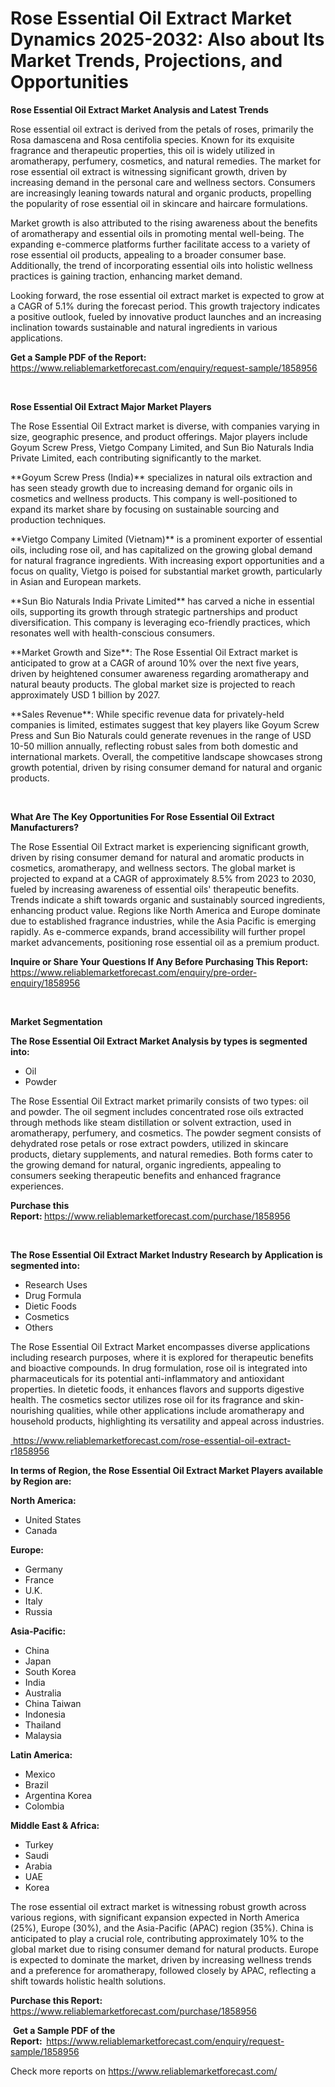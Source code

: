 <p><h1>Rose Essential Oil Extract Market Dynamics 2025-2032: Also about Its Market Trends, Projections, and Opportunities</h1></p><p><strong>Rose Essential Oil Extract Market Analysis and Latest Trends</strong></p>
<p><p>Rose essential oil extract is derived from the petals of roses, primarily the Rosa damascena and Rosa centifolia species. Known for its exquisite fragrance and therapeutic properties, this oil is widely utilized in aromatherapy, perfumery, cosmetics, and natural remedies. The market for rose essential oil extract is witnessing significant growth, driven by increasing demand in the personal care and wellness sectors. Consumers are increasingly leaning towards natural and organic products, propelling the popularity of rose essential oil in skincare and haircare formulations.</p><p>Market growth is also attributed to the rising awareness about the benefits of aromatherapy and essential oils in promoting mental well-being. The expanding e-commerce platforms further facilitate access to a variety of rose essential oil products, appealing to a broader consumer base. Additionally, the trend of incorporating essential oils into holistic wellness practices is gaining traction, enhancing market demand.</p><p>Looking forward, the rose essential oil extract market is expected to grow at a CAGR of 5.1% during the forecast period. This growth trajectory indicates a positive outlook, fueled by innovative product launches and an increasing inclination towards sustainable and natural ingredients in various applications.</p></p>
<p><strong>Get a Sample PDF of the Report:&nbsp;</strong> <a href="https://www.reliablemarketforecast.com/enquiry/request-sample/1858956?utm_campaign=2273&utm_medium=2&utm_source=Github&utm_content=ia&utm_term=03022025&utm_id=rose-essential-oil-extract">https://www.reliablemarketforecast.com/enquiry/request-sample/1858956</a></p>
<p>&nbsp;</p>
<p><strong>Rose Essential Oil Extract Major Market Players</strong></p>
<p><p>The Rose Essential Oil Extract market is diverse, with companies varying in size, geographic presence, and product offerings. Major players include Goyum Screw Press, Vietgo Company Limited, and Sun Bio Naturals India Private Limited, each contributing significantly to the market.</p><p>**Goyum Screw Press (India)** specializes in natural oils extraction and has seen steady growth due to increasing demand for organic oils in cosmetics and wellness products. This company is well-positioned to expand its market share by focusing on sustainable sourcing and production techniques.</p><p>**Vietgo Company Limited (Vietnam)** is a prominent exporter of essential oils, including rose oil, and has capitalized on the growing global demand for natural fragrance ingredients. With increasing export opportunities and a focus on quality, Vietgo is poised for substantial market growth, particularly in Asian and European markets. </p><p>**Sun Bio Naturals India Private Limited** has carved a niche in essential oils, supporting its growth through strategic partnerships and product diversification. This company is leveraging eco-friendly practices, which resonates well with health-conscious consumers.</p><p>**Market Growth and Size**: The Rose Essential Oil Extract market is anticipated to grow at a CAGR of around 10% over the next five years, driven by heightened consumer awareness regarding aromatherapy and natural beauty products. The global market size is projected to reach approximately USD 1 billion by 2027.</p><p>**Sales Revenue**: While specific revenue data for privately-held companies is limited, estimates suggest that key players like Goyum Screw Press and Sun Bio Naturals could generate revenues in the range of USD 10-50 million annually, reflecting robust sales from both domestic and international markets. Overall, the competitive landscape showcases strong growth potential, driven by rising consumer demand for natural and organic products.</p></p>
<p>&nbsp;</p>
<p><strong>What Are The Key Opportunities For Rose Essential Oil Extract Manufacturers?</strong></p>
<p><p>The Rose Essential Oil Extract market is experiencing significant growth, driven by rising consumer demand for natural and aromatic products in cosmetics, aromatherapy, and wellness sectors. The global market is projected to expand at a CAGR of approximately 8.5% from 2023 to 2030, fueled by increasing awareness of essential oils' therapeutic benefits. Trends indicate a shift towards organic and sustainably sourced ingredients, enhancing product value. Regions like North America and Europe dominate due to established fragrance industries, while the Asia Pacific is emerging rapidly. As e-commerce expands, brand accessibility will further propel market advancements, positioning rose essential oil as a premium product.</p></p>
<p><strong>Inquire or Share Your Questions If Any Before Purchasing This Report:</strong> <a href="https://www.reliablemarketforecast.com/enquiry/pre-order-enquiry/1858956?utm_campaign=2273&utm_medium=2&utm_source=Github&utm_content=ia&utm_term=03022025&utm_id=rose-essential-oil-extract">https://www.reliablemarketforecast.com/enquiry/pre-order-enquiry/1858956</a></p>
<p>&nbsp;</p>
<p><strong>Market Segmentation</strong></p>
<p><strong>The Rose Essential Oil Extract Market Analysis by types is segmented into:</strong></p>
<p><ul><li>Oil</li><li>Powder</li></ul></p>
<p><p>The Rose Essential Oil Extract market primarily consists of two types: oil and powder. The oil segment includes concentrated rose oils extracted through methods like steam distillation or solvent extraction, used in aromatherapy, perfumery, and cosmetics. The powder segment consists of dehydrated rose petals or rose extract powders, utilized in skincare products, dietary supplements, and natural remedies. Both forms cater to the growing demand for natural, organic ingredients, appealing to consumers seeking therapeutic benefits and enhanced fragrance experiences.</p></p>
<p><strong>Purchase this Report:&nbsp;</strong><a href="https://www.reliablemarketforecast.com/purchase/1858956?utm_campaign=2273&utm_medium=2&utm_source=Github&utm_content=ia&utm_term=03022025&utm_id=rose-essential-oil-extract">https://www.reliablemarketforecast.com/purchase/1858956</a></p>
<p>&nbsp;</p>
<p><strong>The Rose Essential Oil Extract Market Industry Research by Application is segmented into:</strong></p>
<p><ul><li>Research Uses</li><li>Drug Formula</li><li>Dietic Foods</li><li>Cosmetics</li><li>Others</li></ul></p>
<p><p>The Rose Essential Oil Extract Market encompasses diverse applications including research purposes, where it is explored for therapeutic benefits and bioactive compounds. In drug formulation, rose oil is integrated into pharmaceuticals for its potential anti-inflammatory and antioxidant properties. In dietetic foods, it enhances flavors and supports digestive health. The cosmetics sector utilizes rose oil for its fragrance and skin-nourishing qualities, while other applications include aromatherapy and household products, highlighting its versatility and appeal across industries.</p></p>
<p><a href="https://www.reliablemarketforecast.com/rose-essential-oil-extract-r1858956?utm_campaign=2273&utm_medium=2&utm_source=Github&utm_content=ia&utm_term=03022025&utm_id=rose-essential-oil-extract">&nbsp;https://www.reliablemarketforecast.com/rose-essential-oil-extract-r1858956</a></p>
<p><strong>In terms of Region, the Rose Essential Oil Extract Market Players available by Region are:</strong></p>
<p>
    <p> <strong> North America: </strong>
        <ul>
            <li>United States</li>
            <li>Canada</li>
        </ul>
        </p> 
    <p> <strong> Europe: </strong>
        <ul>
            <li>Germany</li>
            <li>France</li>
            <li>U.K.</li>
            <li>Italy</li>
            <li>Russia</li>
        </ul>
        </p> 
    <p> <strong> Asia-Pacific: </strong>
        <ul>
            <li>China</li>
            <li>Japan</li>
            <li>South Korea</li>
            <li>India</li>
            <li>Australia</li>
            <li>China Taiwan</li>
            <li>Indonesia</li>
            <li>Thailand</li>
            <li>Malaysia</li>
        </ul>
        </p> 
    <p> <strong> Latin America: </strong>
        <ul>
            <li>Mexico</li>
            <li>Brazil</li>
            <li>Argentina Korea</li>
            <li>Colombia</li>
        </ul>
        </p> 
    <p> <strong> Middle East & Africa: </strong>
        <ul>
            <li>Turkey</li>
            <li>Saudi</li>
            <li>Arabia</li>
            <li>UAE</li>
            <li>Korea</li>
        </ul>
    </p>
    </p>
<p><p>The rose essential oil extract market is witnessing robust growth across various regions, with significant expansion expected in North America (25%), Europe (30%), and the Asia-Pacific (APAC) region (35%). China is anticipated to play a crucial role, contributing approximately 10% to the global market due to rising consumer demand for natural products. Europe is expected to dominate the market, driven by increasing wellness trends and a preference for aromatherapy, followed closely by APAC, reflecting a shift towards holistic health solutions.</p></p>
<p><strong>Purchase this Report: </strong><a href="https://www.reliablemarketforecast.com/purchase/1858956?utm_campaign=2273&utm_medium=2&utm_source=Github&utm_content=ia&utm_term=03022025&utm_id=rose-essential-oil-extract">https://www.reliablemarketforecast.com/purchase/1858956</a></p>
<p>&nbsp;<strong>Get a Sample PDF of the Report:&nbsp;&nbsp;</strong><a href="https://www.reliablemarketforecast.com/enquiry/request-sample/1858956?utm_campaign=2273&utm_medium=2&utm_source=Github&utm_content=ia&utm_term=03022025&utm_id=rose-essential-oil-extract">https://www.reliablemarketforecast.com/enquiry/request-sample/1858956</a></p>
<p><strong></strong></p>
<p>Check more reports on <a href="https://www.reliablemarketforecast.com/?utm_campaign=2273&utm_medium=2&utm_source=Github&utm_content=ia&utm_term=03022025&utm_id=rose-essential-oil-extract">https://www.reliablemarketforecast.com/</a></p>
